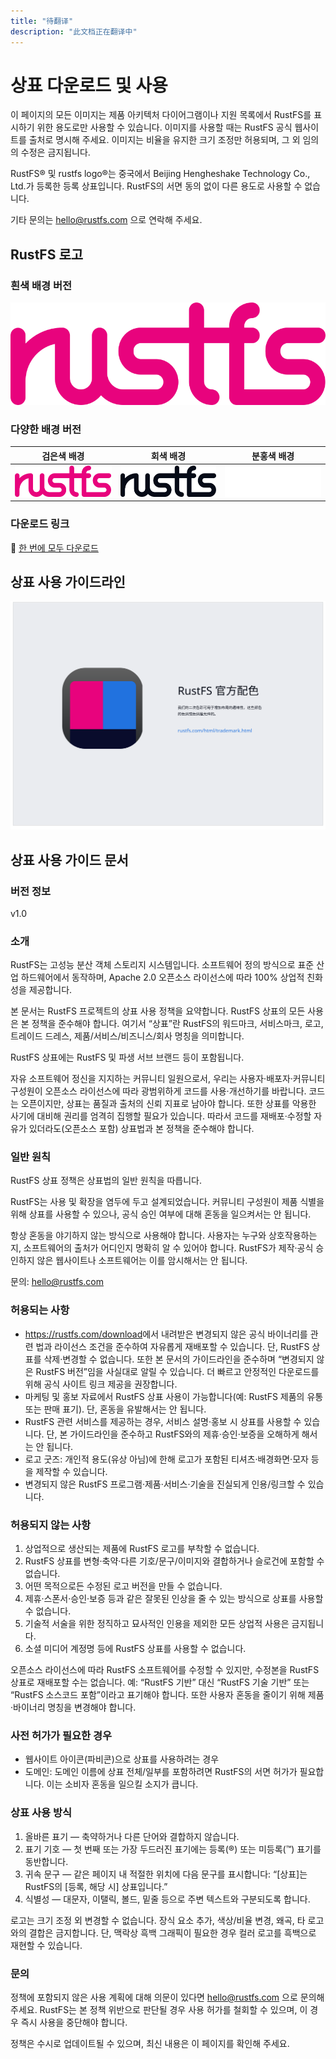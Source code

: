 ```yaml
---
title: "待翻译"
description: "此文档正在翻译中"
---
```


# 상표 다운로드 및 사용

이 페이지의 모든 이미지는 제품 아키텍처 다이어그램이나 지원 목록에서 RustFS를 표시하기 위한 용도로만 사용할 수 있습니다. 이미지를 사용할 때는 RustFS 공식 웹사이트를 출처로 명시해 주세요. 이미지는 비율을 유지한 크기 조정만 허용되며, 그 외 임의의 수정은 금지됩니다.

RustFS® 및 rustfs logo®는 중국에서 Beijing Hengheshake Technology Co., Ltd.가 등록한 등록 상표입니다. RustFS의 서면 동의 없이 다른 용도로 사용할 수 없습니다.

기타 문의는 <hello@rustfs.com> 으로 연락해 주세요.

## RustFS 로고

### 흰색 배경 버전

![RustFS 로고 - 흰색 배경](./images/logo-white-bg.svg)

### 다양한 배경 버전

| 검은색 배경 | 회색 배경 | 분홍색 배경 |
|---|---|---|
| ![RustFS 로고 - 검은색 배경](./images/logo-black-bg.svg) | ![RustFS 로고 - 회색 배경](./images/logo-gray-bg.svg) | ![RustFS 로고 - 분홍색 배경](./images/logo-pink-bg.svg) |

### 다운로드 링크

🔗 [한 번에 모두 다운로드](https://rustfs.com/images/trademark/logo.zip)

## 상표 사용 가이드라인

![상표 사용 가이드라인](./images/trademark-guidelines.svg)

## 상표 사용 가이드 문서

### 버전 정보

v1.0

### 소개

RustFS는 고성능 분산 객체 스토리지 시스템입니다. 소프트웨어 정의 방식으로 표준 산업 하드웨어에서 동작하며, Apache 2.0 오픈소스 라이선스에 따라 100% 상업적 친화성을 제공합니다.

본 문서는 RustFS 프로젝트의 상표 사용 정책을 요약합니다. RustFS 상표의 모든 사용은 본 정책을 준수해야 합니다. 여기서 “상표”란 RustFS의 워드마크, 서비스마크, 로고, 트레이드 드레스, 제품/서비스/비즈니스/회사 명칭을 의미합니다.

RustFS 상표에는 RustFS 및 파생 서브 브랜드 등이 포함됩니다.

자유 소프트웨어 정신을 지지하는 커뮤니티 일원으로서, 우리는 사용자·배포자·커뮤니티 구성원이 오픈소스 라이선스에 따라 광범위하게 코드를 사용·개선하기를 바랍니다. 코드는 오픈이지만, 상표는 품질과 출처의 신뢰 지표로 남아야 합니다. 또한 상표를 악용한 사기에 대비해 권리를 엄격히 집행할 필요가 있습니다. 따라서 코드를 재배포·수정할 자유가 있더라도(오픈소스 포함) 상표법과 본 정책을 준수해야 합니다.

### 일반 원칙

RustFS 상표 정책은 상표법의 일반 원칙을 따릅니다.

RustFS는 사용 및 확장을 염두에 두고 설계되었습니다. 커뮤니티 구성원이 제품 식별을 위해 상표를 사용할 수 있으나, 공식 승인 여부에 대해 혼동을 일으켜서는 안 됩니다.

항상 혼동을 야기하지 않는 방식으로 사용해야 합니다. 사용자는 누구와 상호작용하는지, 소프트웨어의 출처가 어디인지 명확히 알 수 있어야 합니다. RustFS가 제작·공식 승인하지 않은 웹사이트나 소프트웨어는 이를 암시해서는 안 됩니다.

문의: <hello@rustfs.com>

### 허용되는 사항

- <https://rustfs.com/download>에서 내려받은 변경되지 않은 공식 바이너리를 관련 법과 라이선스 조건을 준수하여 자유롭게 재배포할 수 있습니다. 단, RustFS 상표를 삭제·변경할 수 없습니다. 또한 본 문서의 가이드라인을 준수하며 “변경되지 않은 RustFS 버전”임을 사실대로 알릴 수 있습니다. 더 빠르고 안정적인 다운로드를 위해 공식 사이트 링크 제공을 권장합니다.
- 마케팅 및 홍보 자료에서 RustFS 상표 사용이 가능합니다(예: RustFS 제품의 유통 또는 판매 표기). 단, 혼동을 유발해서는 안 됩니다.
- RustFS 관련 서비스를 제공하는 경우, 서비스 설명·홍보 시 상표를 사용할 수 있습니다. 단, 본 가이드라인을 준수하고 RustFS와의 제휴·승인·보증을 오해하게 해서는 안 됩니다.
- 로고 굿즈: 개인적 용도(유상 아님)에 한해 로고가 포함된 티셔츠·배경화면·모자 등을 제작할 수 있습니다.
- 변경되지 않은 RustFS 프로그램·제품·서비스·기술을 진실되게 인용/링크할 수 있습니다.

### 허용되지 않는 사항

1. 상업적으로 생산되는 제품에 RustFS 로고를 부착할 수 없습니다.
2. RustFS 상표를 변형·축약·다른 기호/문구/이미지와 결합하거나 슬로건에 포함할 수 없습니다.
3. 어떤 목적으로든 수정된 로고 버전을 만들 수 없습니다.
4. 제휴·스폰서·승인·보증 등과 같은 잘못된 인상을 줄 수 있는 방식으로 상표를 사용할 수 없습니다.
5. 기술적 서술을 위한 정직하고 묘사적인 인용을 제외한 모든 상업적 사용은 금지됩니다.
6. 소셜 미디어 계정명 등에 RustFS 상표를 사용할 수 없습니다.

오픈소스 라이선스에 따라 RustFS 소프트웨어를 수정할 수 있지만, 수정본을 RustFS 상표로 재배포할 수는 없습니다. 예: “RustFS 기반” 대신 “RustFS 기술 기반” 또는 “RustFS 소스코드 포함”이라고 표기해야 합니다. 또한 사용자 혼동을 줄이기 위해 제품·바이너리 명칭을 변경해야 합니다.

### 사전 허가가 필요한 경우

- 웹사이트 아이콘(파비콘)으로 상표를 사용하려는 경우
- 도메인: 도메인 이름에 상표 전체/일부를 포함하려면 RustFS의 서면 허가가 필요합니다. 이는 소비자 혼동을 일으킬 소지가 큽니다.

### 상표 사용 방식

1. 올바른 표기 — 축약하거나 다른 단어와 결합하지 않습니다.
2. 표기 기호 — 첫 번째 또는 가장 두드러진 표기에는 등록(®) 또는 미등록(™) 표기를 동반합니다.
3. 귀속 문구 — 같은 페이지 내 적절한 위치에 다음 문구를 표시합니다: “[상표]는 RustFS의 [등록, 해당 시] 상표입니다.”
4. 식별성 — 대문자, 이탤릭, 볼드, 밑줄 등으로 주변 텍스트와 구분되도록 합니다.

로고는 크기 조정 외 변경할 수 없습니다. 장식 요소 추가, 색상/비율 변경, 왜곡, 타 로고와의 결합은 금지합니다. 단, 맥락상 흑백 그래픽이 필요한 경우 컬러 로고를 흑백으로 재현할 수 있습니다.

### 문의

정책에 포함되지 않은 사용 계획에 대해 의문이 있다면 <hello@rustfs.com> 으로 문의해 주세요. RustFS는 본 정책 위반으로 판단될 경우 사용 허가를 철회할 수 있으며, 이 경우 즉시 사용을 중단해야 합니다.

정책은 수시로 업데이트될 수 있으며, 최신 내용은 이 페이지를 확인해 주세요.

